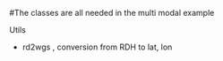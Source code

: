 #The classes are all needed in the multi modal example

Utils
- rd2wgs , conversion from RDH to lat, lon
